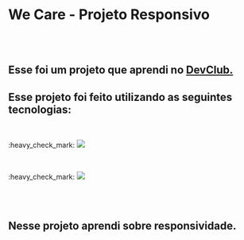 <h1>We Care - Projeto Responsivo</h1>
<br>
<br>
<h2>Esse foi um projeto que aprendi no <a href="https://rodolfomori.com.br/devclub/">DevClub.</a></h2>
<h2>Esse projeto foi feito utilizando as seguintes tecnologias:</h2>
<br>
<p> :heavy_check_mark: <img src="https://img.shields.io/badge/HTML5-E34F26?style=for-the-badge&logo=html5&logoColor=white"/></p>
<br>
<p>:heavy_check_mark: <img src="https://img.shields.io/badge/CSS3-1572B6?style=for-the-badge&logo=css3&logoColor=white"/></p>
<br>
<br>
<h2>Nesse projeto aprendi sobre responsividade.</h2>


